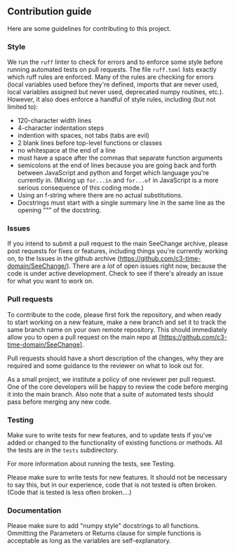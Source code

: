 ## Contribution guide

Here are some guidelines for contributing to this project.


### Style

We run the `ruff` linter to check for errors and to enforce some style before running automated tests on pull requests.  The file `ruff.toml` lists exactly which ruff rules are enforced.  Many of the rules are checking for errors (local variables used before they're defined, imports that are never used, local variables assigned but never used, deprecated numpy routines, etc.).  However, it also does enforce a handful of style rules, including (but not limited to):

- 120-character width lines
- 4-character indentation steps
- indention with spaces, not tabs (tabs are evil)
- 2 blank lines before top-level functions or classes
- no whitespace at the end of a line
- must have a space after the commas that separate function arguments
- semicolons at the end of lines because you are going back and forth between JavaScript and python and forget which language you're currently in.  (Mixing up `for...in` and `for...of` in JavaScript is a more serious consequence of this coding mode.)
- Using an f-string where there are no actual substitutions.
- Docstrings must start with a single summary line in the same line as the opening """ of the docstring.


### Issues

If you intend to submit a pull request to the main SeeChange archive, please post requests for fixes or features, including things you're currently working on, to the Issues in the github archive (https://github.com/c3-time-domain/SeeChange/).  There are a *lot* of open issues right now, because the code is under active development.  Check to see if there's already an issue for what you want to work on.


### Pull requests

To contribute to the code, please first fork the repository, and when ready to start working on a new feature, make a new branch and set it to track the same branch name on your own remote repository.  This should immediately allow you to open a pull request on the main repo at [https://github.com/c3-time-domain/SeeChange].

Pull requests should have a short description of the changes, why they are required and some guidance to the reviewer on what to look out for.

As a small project, we institute a policy of one reviewer per pull request.  One of the core developers will be happy to review the code before merging it into the main branch.  Also note that a suite of automated tests should pass before merging any new code.


### Testing

Make sure to write tests for new features, and to update tests if you've added or changed to the functionality of existing functions or methods.  All the tests are in the `tests` subdirectory.

For more information about running the tests, see Testing.

Please make sure to write tests for new features.  It should not be necessary to say this, but in our experience, code that is not tested is often broken.  (Code that is tested is less often broken....)


### Documentation

Please make sure to add "numpy style" docstrings to all functions.  Ommitting the Parameters or Returns clause for simple functions is acceptable as long as the variables are self-explanatory.

